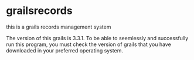 # grailsrecords
this is a grails records management system

The version of this grails is 3.3.1. 
To be able to seemlessly and successfully run this program, you must check the version of grails that
you have downloaded in your preferred operating system. 
